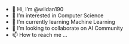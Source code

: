 - 👋 Hi, I’m @wildan190
- 👀 I’m interested in Computer Science
- 🌱 I’m currently learning Machine Learning
- 💞️ I’m looking to collaborate on AI Community
- 📫 How to reach me ...

<!---
wildan190/wildan190 is a ✨ special ✨ repository because its `README.md` (this file) appears on your GitHub profile.
You can click the Preview link to take a look at your changes.
--->
